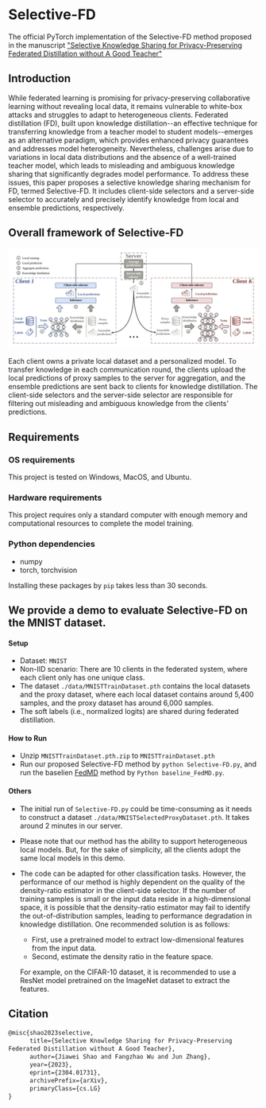 # Selective-FD

The official PyTorch implementation of the Selective-FD method proposed in the manuscript ["Selective Knowledge Sharing for Privacy-Preserving Federated Distillation without A Good Teacher"](https://arxiv.org/abs/2304.01731)



## Introduction

While federated learning is promising for privacy-preserving collaborative learning without revealing local data, it remains vulnerable to white-box attacks and struggles to adapt to heterogeneous clients. Federated distillation (FD), built upon knowledge distillation--an effective technique for transferring knowledge from a teacher model to student models--emerges as an alternative paradigm, which provides enhanced privacy guarantees and addresses model heterogeneity. Nevertheless, challenges arise due to variations in local data distributions and the absence of a well-trained teacher model, which leads to misleading and ambiguous knowledge sharing that significantly degrades model performance. To address these issues, this paper proposes a selective knowledge sharing mechanism for FD, termed Selective-FD. It includes client-side selectors and a server-side selector to accurately and precisely identify knowledge from local and ensemble predictions, respectively. 

## Overall framework of Selective-FD

![avatar](./img/SelectiveKnowSharing_framework.png)

Each client owns a private local dataset and a personalized model.  To transfer knowledge in each communication round, the clients upload the local predictions of proxy samples to the server for aggregation, and the ensemble predictions are sent back to clients for knowledge distillation. The client-side selectors and the server-side selector are responsible for filtering out misleading and ambiguous knowledge from the clients' predictions.


## Requirements

### OS requirements

This project is tested on Windows, MacOS, and Ubuntu.


### Hardware requirements

This project requires only a standard computer with enough memory and computational resources to complete the model training.


### Python dependencies

- numpy
- torch, torchvision

Installing these packages by `pip` takes less than 30 seconds.


## We provide a demo to evaluate Selective-FD on the MNIST dataset.



#### Setup

- Dataset: `MNIST`
- Non-IID scenario: There are 10 clients in the federated system, where each client only has one unique class.
- The dataset `./data/MNISTTrainDataset.pth` contains the local datasets and the proxy dataset, where each local dataset contains around 5,400 samples, and the proxy dataset has around 6,000 samples.
- The soft labels (i.e., normalized logits) are shared during federated distillation. 

#### How to Run 

- Unzip `MNISTTrainDataset.pth.zip` to `MNISTTrainDataset.pth`
- Run our proposed Selective-FD method by `python Selective-FD.py`, and run the baselien [FedMD](https://arxiv.org/abs/1910.03581) method by `Python baseline_FedMD.py`.


#### Others


- The initial run of `Selective-FD.py` could be time-consuming as it needs to construct a dataset `./data/MNISTSelectedProxyDataset.pth`. It takes around 2 minutes in our server.
- Please note that our method has the ability to support heterogeneous local models. But, for the sake of simplicity, all the clients adopt the same local models in this demo.

- The code can be adapted for other classification tasks. However, the performance of our method is highly dependent on the quality of the density-ratio estimator in the client-side selector. If the number of training samples is small or the input data reside in a high-dimensional space, it is possible that the density-ratio estimator may fail to identify the out-of-distribution samples, leading to performance degradation in knowledge distillation.  One recommended solution is as follows:
	- First, use a pretrained model to extract low-dimensional features from the input data.
	- Second, estimate the density ratio in the feature space.

	For example, on the CIFAR-10 dataset, it is recommended to use a ResNet model pretrained on the ImageNet dataset to extract the features.


## Citation
```
@misc{shao2023selective,
      title={Selective Knowledge Sharing for Privacy-Preserving Federated Distillation without A Good Teacher}, 
      author={Jiawei Shao and Fangzhao Wu and Jun Zhang},
      year={2023},
      eprint={2304.01731},
      archivePrefix={arXiv},
      primaryClass={cs.LG}
}
```
